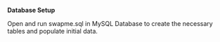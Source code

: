 **Database Setup**

Open and run swapme.sql in MySQL Database to create the necessary tables and populate initial data.
